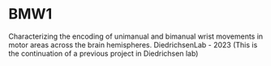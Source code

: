 # BMW1
Characterizing the encoding of unimanual and bimanual wrist movements in motor areas across the brain hemispheres.
DiedrichsenLab - 2023
(This is the continuation of a previous project in Diedrichsen lab)
